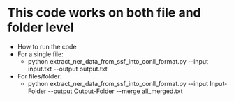 # This code works on both file and folder level
- How to run the code
- For a single file:
  - python extract_ner_data_from_ssf_into_conll_format.py --input input.txt --output output.txt
- For files/folder:
  - python extract_ner_data_from_ssf_into_conll_format.py --input Input-Folder --output Output-Folder --merge all_merged.txt
